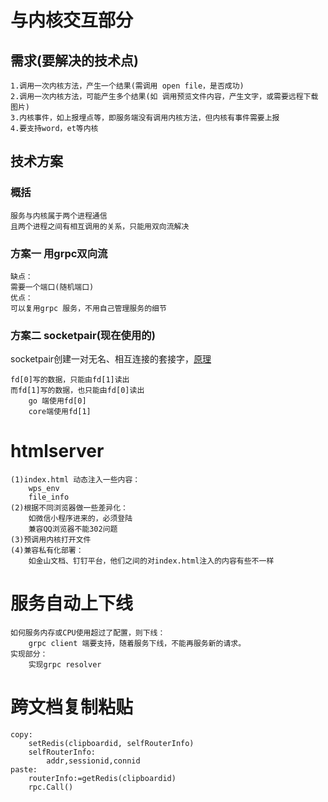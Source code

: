 # 与内核交互部分
## 需求(要解决的技术点)
```
1.调用一次内核方法，产生一个结果(需调用 open file，是否成功)
2.调用一次内核方法，可能产生多个结果(如 调用预览文件内容，产生文字，或需要远程下载图片)
3.内核事件，如上报埋点等，即服务端没有调用内核方法，但内核有事件需要上报
4.要支持word，et等内核
```
## 技术方案
### 概括
```
服务与内核属于两个进程通信
且两个进程之间有相互调用的关系，只能用双向流解决
```

### 方案一 用grpc双向流
```
缺点：
需要一个端口(随机端口)
优点：
可以复用grpc 服务，不用自己管理服务的细节
```

### 方案二 socketpair(现在使用的)
socketpair创建一对无名、相互连接的套接字，[原理](https://cloud.tencent.com/developer/article/2169065)
```
fd[0]写的数据，只能由fd[1]读出
而fd[1]写的数据，也只能由fd[0]读出
    go 端使用fd[0]
    core端使用fd[1]
```
# htmlserver
```
(1)index.html 动态注入一些内容：
    wps_env
    file_info
(2)根据不同浏览器做一些差异化：
    如微信小程序进来的，必须登陆
    兼容QQ浏览器不能302问题
(3)预调用内核打开文件
(4)兼容私有化部署：
    如金山文档、钉钉平台，他们之间的对index.html注入的内容有些不一样
```
# 服务自动上下线
```
如何服务内存或CPU使用超过了配置，则下线：
    grpc client 端要支持，随着服务下线，不能再服务新的请求。
实现部分：
    实现grpc resolver
```
# 跨文档复制粘贴
```
copy:
    setRedis(clipboardid, selfRouterInfo)
    selfRouterInfo:
        addr,sessionid,connid
paste:
    routerInfo:=getRedis(clipboardid)
    rpc.Call()
```